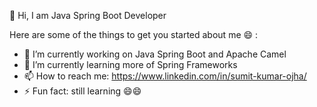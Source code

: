 👋 Hi, I am Java Spring Boot Developer

Here are some of the things to get you started about me 😄 :

- 🔭 I’m currently working on Java Spring Boot and Apache Camel
- 🌱 I’m currently learning more of Spring Frameworks
- 📫 How to reach me: https://www.linkedin.com/in/sumit-kumar-ojha/
- ⚡ Fun fact: still learning 😄😄
